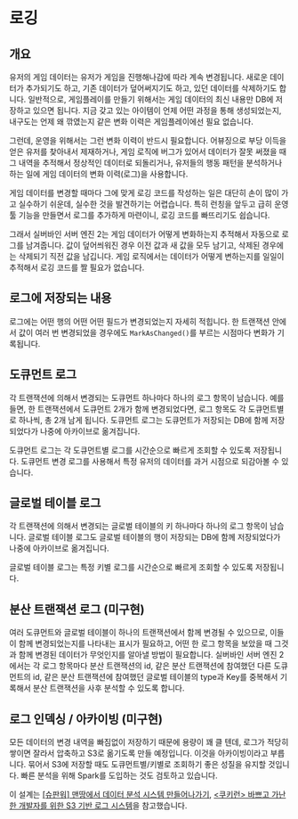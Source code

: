 # 로깅

## 개요

유저의 게임 데이터는 유저가 게임을 진행해나감에 따라 계속 변경됩니다. 새로운 데이터가 추가되기도 하고, 기존 데이터가 덮어써지기도 하고, 있던 데이터를 삭제하기도 합니다. 일반적으로, 게임플레이를 만들기 위해서는 게임 데이터의 최신 내용만 DB에 저장하고 있으면 됩니다. 지금 갖고 있는 아이템이 언제 어떤 과정을 통해 생성되었는지, 내구도는 언제 왜 깎였는지 같은 변화 이력은 게임플레이에선 필요 없습니다.
 
그런데, 운영을 위해서는 그런 변화 이력이 반드시 필요합니다. 어뷰징으로 부당 이득을 얻은 유저를 찾아내서 제재하거나, 게임 로직에 버그가 있어서 데이터가 잘못 써졌을 때 그 내역을 추적해서 정상적인 데이터로 되돌리거나, 유저들의 행동 패턴을 분석하거나 하는 일에 게임 데이터의 변화 이력(로그)을 사용합니다.
 
게임 데이터를 변경할 때마다 그에 맞게 로깅 코드를 작성하는 일은 대단히 손이 많이 가고 실수하기 쉬운데, 실수한 것을 발견하기는 어렵습니다. 특히 런칭을 앞두고 급히 운영툴 기능을 만들면서 로그를 추가하게 마련이니, 로깅 코드를 빠뜨리기도 쉽습니다.

그래서 실버바인 서버 엔진 2는 게임 데이터가 어떻게 변화하는지 추적해서 자동으로 로그를 남겨줍니다. 값이 덮어씌워진 경우 이전 값과 새 값을 모두 남기고, 삭제된 경우에는 삭제되기 직전 값을 남깁니다. 게임 로직에서는 데이터가 어떻게 변하는지를 일일이 추적해서 로깅 코드를 짤 필요가 없습니다.

## 로그에 저장되는 내용

로그에는 어떤 행의 어떤 어떤 필드가 변경되었는지 자세히 적힙니다. 한 트랜잭션 안에서 값이 여러 번 변경되었을 경우에도 `MarkAsChanged()`를 부르는 시점마다 변화가 기록됩니다.

## 도큐먼트 로그
 
각 트랜잭션에 의해서 변경되는 도큐먼트 하나마다 하나의 로그 항목이 남습니다. 예를 들면, 한 트랜잭션에서 도큐먼트 2개가 함께 변경되었다면, 로그 항목도 각 도큐먼트별로 하나씩, 총 2개 남게 됩니다. 도큐먼트 로그는 도큐먼트가 저장되는 DB에 함께 저장되었다가 나중에 아카이브로 옮겨집니다.

도큐먼트 로그는 각 도큐먼트별 로그를 시간순으로 빠르게 조회할 수 있도록 저장됩니다. 도큐먼트 변경 로그를 사용해서 특정 유저의 데이터를 과거 시점으로 되감아볼 수 있습니다.
 
 
## 글로벌 테이블 로그
 
각 트랜잭션에 의해서 변경되는 글로벌 테이블의 키 하나마다 하나의 로그 항목이 남습니다. 글로벌 테이블 로그도 글로벌 테이블의 행이 저장되는 DB에 함께 저장되었다가 나중에 아카이브로 옮겨집니다.

글로벌 테이블 로그는 특정 키별 로그를 시간순으로 빠르게 조회할 수 있도록 저장됩니다.
 
 
## 분산 트랜잭션 로그 (미구현)
 
여러 도큐먼트와 글로벌 테이블이 하나의 트랜잭션에서 함께 변경될 수 있으므로, 이들이 함께 변경되었는지를 나타내는 표시가 필요하고, 어떤 한 로그 항목을 보았을 때 그것과 함께 변경된 데이터가 무엇인지를 알아낼 방법이 필요합니다. 실버바인 서버 엔진 2에서는 각 로그 항목마다 분산 트랜잭션의 id, 같은 분산 트랜잭션에 참여했던 다른 도큐먼트의 id, 같은 분산 트랜잭션에 참여했던 글로벌 테이블의 type과 Key를 중복해서 기록해서 분산 트랜잭션을 사후 분석할 수 있도록 합니다.
 
 
## 로그 인덱싱 / 아카이빙 (미구현)
 
모든 데이터의 변경 내역을 빠짐없이 저장하기 때문에 용량이 꽤 클 텐데, 로그가 적당히 쌓이면 잘라서 압축하고 S3로 옮기도록 만들 예정입니다. 이것을 아카이빙이라고 부릅니다. 묶어서 S3에 저장할 때도 도큐먼트별/키별로 조회하기 좋은 성질을 유지할 것입니다. 빠른 분석을 위해 Spark를 도입하는 것도 검토하고 있습니다.

이 설계는 [[슈판워] 맨땅에서 데이터 분석 시스템 만들어나가기](http://www.slideshare.net/wonharyu/ndc-2016-lt-61487407), [<쿠키런> 바쁘고 가난한 개발자를 위한 S3 기반 로그 시스템](http://ndcreplay.nexon.com/NDC2015/sessions/NDC2015_0067.html)을 참고했습니다.